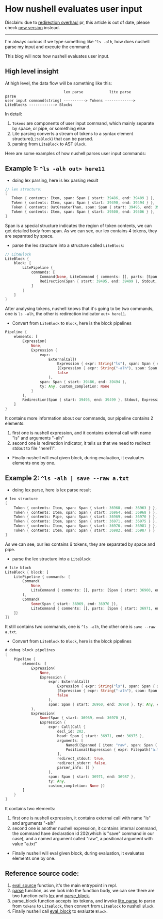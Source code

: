 # How nushell evaluates user input

Disclaim: due to [redirection overhaul](https://github.com/nushell/nushell/pull/11934) pr, this article is out of date, please check [new version](./nushell_input_to_tokens_new_version.md) instead.

--------

I'm always curious if we type something like `^ls -alh`, how does nushell parse my input and execute the command.

This blog will note how nushell evaluates user input.

## High level insight
At high level, the data flow will be something like this:

```
                           lex parse            lite parse                parse
user input command(string) ----------> Tokens ------------->  LiteBlocks ------------> Blocks
```

In detail:
1. `Tokens` are components of user input command, which mainly separate by space, or pipe, or something else
2. Lite parsing converts a stream of tokens to a syntax element structure(`LiteBlock`) that can be parsed.
3. parsing from `LiteBlock` to AST `Block`.

Here are some examples of how nushell parses user input commands:

## Example 1: `^ls -alh out> here11`
- doing lex parsing, here is lex parsing result
```rust
// lex structure:
[
   Token { contents: Item, span: Span { start: 39486, end: 39489 } },    // token for ^ls
   Token { contents: Item, span: Span { start: 39490, end: 39494 } },    // token for -alh
   Token { contents: OutGreaterThan, span: Span { start: 39495, end: 39499 } },   // token for out>
   Token { contents: Item, span: Span { start: 39500, end: 39506 } },    // token for here11
]
```
Span is a special structure indicates the region of token contents, we can get detailed body from span.
As we can see, our lex contains 4 tokens, they are separated by space.

- parse the lex structure into a structure called `LiteBlock`:
```rust
// LiteBlock
LiteBlock {
    block: [
        LitePipeline {
            commands: [
                Command(None, LiteCommand { comments: [], parts: [Span { start: 39486, end: 39489 }, Span { start: 39490, end: 39494 }] }),
                Redirection(Span { start: 39495, end: 39499 }, Stdout, LiteCommand { comments: [], parts: [Span { start: 39500, end: 39506 }] }),
            ]
        }
    ]
}
```

After analysing tokens, nushell knows that it's going to be two commands, one is `ls -alh`, the other is redirection indicator `out> here11`.

- Convert from `LiteBlock` to `Block`, here is the block pipelines
```rust
Pipeline {
    elements: [
        Expression(
            None,
            Expression {
                expr:
                    ExternalCall(
                        Expression { expr: String("ls"), span: Span { start: 39487, end: 39489 }, ty: String, custom_completion: None },
                        [Expression { expr: String("-alh"), span: Span { start: 39490, end: 39494 }, ty: String, custom_completion: None }],
                        false
                    ),
                span: Span { start: 39486, end: 39494 },
                ty: Any, custom_completion: None
            }
        ),
        Redirection(Span { start: 39495, end: 39499 }, Stdout, Expression { expr: String("here11"), span: Span { start: 39500, end: 39506 }, ty: String, custom_completion: None }),
    ]
}
```

It contains more information about our commands, our pipeline contains 2 elements:
1. first one is nushell expression, and it contains external call with name "ls" and arguments "-alh"
2. second one is redirection indicator, it tells us that we need to redirect stdout to file "here11".

- Finally nushell will eval given block, during evaluation, it evaluates elements one by one.

## Example 2: `^ls -alh | save --raw a.txt`
- doing lex parse, here is lex parse result
```rust
# lex structure
[
    Token { contents: Item, span: Span { start: 36960, end: 36963 } }, // token for ^ls
    Token { contents: Item, span: Span { start: 36964, end: 36968 } }, // token for -alh
    Token { contents: Pipe, span: Span { start: 36969, end: 36970 } }, // token for |
    Token { contents: Item, span: Span { start: 36971, end: 36975 } }, // token for save
    Token { contents: Item, span: Span { start: 36976, end: 36981 } }, // token for --raw
    Token { contents: Item, span: Span { start: 36982, end: 36987 } }  // token for a.txt
]
```
As we can see, our lex contains 6 tokens, they are separated by space and pipe.

- parse the lex structure into a `LiteBlock`:
```rust
# lite block
LiteBlock { block: [
    LitePipeline { commands: [
        Command(
            None,
            LiteCommand { comments: [], parts: [Span { start: 36960, end: 36963 }, Span { start: 36964, end: 36968 }]}
        ),
        Command(
            Some(Span { start: 36969, end: 36970 }),
            LiteCommand { comments: [], parts: [Span { start: 36971, end: 36975 }, Span { start: 36976, end: 36981 }, Span { start: 36982, end: 36987 }] })
    ]}
]}
```

It still contains two commands, one is `^ls -alh`, the other one is `save --raw a.txt`.

- Convert from `LiteBlock` to `Block`, here is the block pipelines
```rust
# debug block pipelines
[
    Pipeline {
        elements: [
            Expression(
                None,
                Expression {
                    expr: ExternalCall(
                        Expression { expr: String("ls"), span: Span { start: 36961, end: 36963 }, ty: String, custom_completion: None },
                        [Expression { expr: String("-alh"), span: Span { start: 36964, end: 36968 }, ty: String, custom_completion: None }],
                        false
                    ),
                    span: Span { start: 36960, end: 36968 }, ty: Any, custom_completion: None }
            ),
            Expression(
                Some(Span { start: 36969, end: 36970 }),
                Expression {
                    expr: Call(Call {
                        decl_id: 202,
                        head: Span { start: 36971, end: 36975 },
                        arguments: [
                            Named((Spanned { item: "raw", span: Span { start: 36976, end: 36981 } }, None, None)),
                            Positional(Expression { expr: Filepath("a.txt"), span: Span { start: 36982, end: 36987 }, ty: String, custom_completion: None })
                        ],
                        redirect_stdout: true,
                        redirect_stderr: false,
                        parser_info: [] }
                    ),
                    span: Span { start: 36971, end: 36987 },
                    ty: Any,
                    custom_completion: None })
        ]
    }
]
```

It contains two elements:
1. first one is nushell expression, it contains external call with name "ls" and arguments "-alh"
2. second one is another nushell expression, it contains internal command, the command have declaration id 202(which is "save" command in our case), and a named argument called "raw", a positional argument with value "a.txt"

- Finally nushell will eval given block, during evaluation, it evaluates elements one by one.

## Reference source code:
1. [eval_source](https://github.com/nushell/nushell/blob/a9bdc655c1fdbad43e811db059bb502c86e16230/crates/nu-cli/src/util.rs#L200) function, it's the main entrypoint in repl.
2. [parse](https://github.com/nushell/nushell/blob/a9bdc655c1fdbad43e811db059bb502c86e16230/crates/nu-parser/src/parser.rs#L5983) function, as we look into the function body, we can see there are two function calls [lex](https://github.com/nushell/nushell/blob/a9bdc655c1fdbad43e811db059bb502c86e16230/crates/nu-parser/src/lex.rs#L286) and [parse_block](https://github.com/nushell/nushell/blob/a9bdc655c1fdbad43e811db059bb502c86e16230/crates/nu-parser/src/parser.rs#L5410).
3. parse_block function accepts lex tokens, and invoke [lite_parse](https://github.com/nushell/nushell/blob/a9bdc655c1fdbad43e811db059bb502c86e16230/crates/nu-parser/src/parser.rs#L5419) to parse from `tokens` to `LiteBlock`, then convert from `LiteBlock` to nushell `Block`.
4. Finally nushell call [eval_block](https://github.com/nushell/nushell/blob/a9bdc655c1fdbad43e811db059bb502c86e16230/crates/nu-cli/src/util.rs#L231) to evaluate `Block`.
